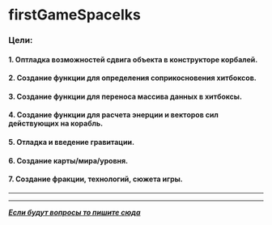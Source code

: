 # firstGameSpaceIks
### Цели:
#### 1. Оптладка возможностей сдвига объекта в конструкторе корбалей.
#### 2. Создание функции для определения соприкосновения хитбоксов.
#### 3. Создание функции для переноса массива данных в хитбоксы.
#### 4. Создание функции для расчета энерции и векторов сил действующих на корабль.
#### 5. Отладка и введение гравитации.
#### 6. Создание карты/мира/уровня.
#### 7. Создание фракции, технологий, сюжета игры.
---
***
***[Если будут вопросы то пишите сюда](https://vk.com/aniriseflugel)***
